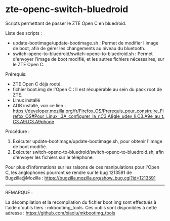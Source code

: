 # zte-openc-switch-bluedroid
Scripts permettant de passer le ZTE Open C en bluedroid.

Liste des scripts :
- update-bootimage/update-bootimage.sh : Permet de modifier l'image de boot, afin de gérer les changements au niveau du bluetooth.  
- switch-openc-to-bluedroid/switch-openc-to-bluedroid.sh : Permet d'envoyer l'image de boot modifié, et les autres fichiers nécessaires, sur le ZTE Open C.  

Prérequis:
- ZTE Open C déjà rooté.
- fichier boot.img de l'Open C : Il est récupérable au sein du pack root de ZTE.
- Linux installé
- ADB installé, voir ce lien : https://developer.mozilla.org/fr/Firefox_OS/Prerequis_pour_construire_Firefox_OS#Pour_Linux_.3A_configurer_la_r.C3.A8gle_udev_li.C3.A9e_au_t.C3.A9l.C3.A9phone

Procédure :
1)	Exécuter update-bootimage/update-bootimage.sh, pour obtenir l'image de boot modifié.
2)	Exécuter switch-openc-to-bluedroid/switch-openc-to-bluedroid.sh, afin d'envoyer les fichiers sur le téléphone.

Pour plus d'informations sur les raisons de ces manipulations pour l'Open C, les anglophones pourront se rendre sur le bug 1213591 de Bugzilla@Mozilla : https://bugzilla.mozilla.org/show_bug.cgi?id=1213591

-------------------------------------------------------

REMARQUE :

La décompilation et la recompilation du fichier boot.img sont effectués à l'aide d'outils tiers : mkbootimg_tools.
Ces outils sont disponibles à cette adresse : https://github.com/xiaolu/mkbootimg_tools